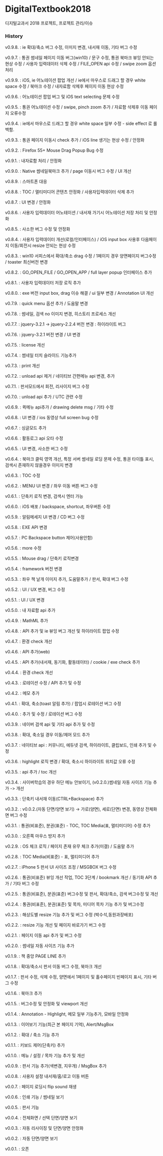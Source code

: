 # DigitalTextbook2018
디지털교과서 2018 프로젝트, 프로젝트 관리/이슈

### History

v0.9.8. : ie 확대/축소 버그 수정, 이미지 변경, 내서재 이동, 기타 버그 수정

v0.9.7. : 통권 썸네일 페이지 이동 버그(win10) / 문구 수정, 통권 북마크 뷰잉 안되는 현상 수정 / 사용자 입력데이터 삭제 수정 / FILE_OPEN api 수정 / swipe zoom 옵션 처리

v0.9.9. : iOS, ie 어노테이션 팝업 개선 / ie에서 마우스로 드래그 할 경우 white space 수정 / 북마크 수정 / 내자료함 삭제후 페이지 이동 현상 수정

v0.9.6. : 어노테이션 팝업 버그 및 iOS text selecting 문제 수정

v0.9.5. : 통권 어노테이션 수정 / swipe, pinch zoom 추가 / 자료함 삭제후 이동 페이지 오류수정

v0.9.4. : ie에서 마우스로 드래그 할 경우 white space 일부 수정 - side effect 로 롤백함.

v0.9.3. : 통권 페이지 이동시 check 추가 / iOS line 생기는 현상 수정 / 안정화

v0.9.2. : Firefox 55+ Mouse Drag Popup Bug 수정

v0.9.1. : 내자료함 처리 / 안정화

v0.9.0. : Native 썸네일북마크 추가 / page 이동시 버그 수정 / UI 개선

v0.8.9. : 스마트폰 대응

v0.8.8. : TOC / 멀티미디어 콘텐츠 안정화 / 사용자입력데이터 삭제 추가

v0.8.7. : UI 변경 / 안정화

v0.8.6. : 사용자 입력데이터 어노테이션 / 내서재 가기시 어노테이션 저장 처리 및 안정화

v0.8.5. : 사소한 버그 수정 및 안정화

v0.8.4. : 사용자 입력데이터 개선(로컬/인터페이스) / iOS input box 사용후 다음페이지 이동/회전시 resize 안되는 현상 수정

v0.8.3. : win10 서피스에서 확대/축소 drag 수정 / 1페이지 경우 양면페이지 버그수정 / toaster 최신버전 변경

v0.8.2. : GO_OPEN_FILE / GO_OPEN_APP / full layer popup 인터페이스 추가

v0.8.1. : 사용자 입력데이터 저장 로직 추가

v0.8.0. : exe 버전 input box, drag 이슈 해결 / ui 일부 변경 / Annotation UI 개선

v0.7.9. : quick menu 옵션 추가 / 도움말 변경

v0.7.8. : 썸네일, 검색 no 이미지 변경, 히스토리 프로세스 개선

v0.7.7. : jquery-3.2.1 -> jquery-2.2.4 버전 변경 : 하이라이트 버그

v0.7.6. : jquery-3.2.1 버전 변경 / UI 변경

v0.7.5. : license 개선

v0.7.4. : 썸네일 터치 슬라이드 기능추가

v0.7.3. : print 개선

v0.7.2. : unload api 제거 / 네이티브 간편메뉴 api 변경, 추가

v0.7.1. : 판서모드에서 회전, 리사이지 버그 수정

v0.7.0. : unload api 추가 / UTC 관련 수정

v0.6.9. : 퀵메뉴 api추가 / drawing delete msg / 기타 수정

v0.6.8. : UI 변경 / ios 동영상 full screen bug 수정

v0.6.7. : 싱글모드 추가

v0.6.6. : 활동로그 api 오타 수정

v0.6.5. : UI 변경, 사소한 버그 수정

v0.6.4. : 북마크 클릭 영역 개선, 특정 서버 썸네일 로딩 문제 수정, 통권 타이틀 표시, 검색시 존재하지 않을경우 이미지 변경

v0.6.3. : TOC 수정

v0.6.2. : MENU UI 변경 / 좌우 이동 버튼 버그 수정

v0.6.1. : 단축키 로직 변경, 검색시 엔터 가능

v0.6.0. : iOS 배포 / backspace, shortcut, 좌우버튼 수정

v0.5.9. : 알림메세지 UI 변경 / CD 버그 수정

v0.5.8. : EXE API 변경

v0.5.7. : PC Backspace button 제어(사용안함)

v0.5.6. : more 수정

v0.5.5. : Mouse drag / 단축키 로직변경

v0.5.4. : framework 버전 변경

v0.5.3. : 좌우 책 날개 이미지 추가, 도움말추가 / 판서, 확대 버그 수정

v0.5.2. : UI / UX 변경, 버그 수정

v0.5.1. : UI / UX 변경

v0.5.0. : 내 자료함 api 추가

v0.4.9. : MathML 추가

v0.4.8. : API 추가 및 ie 뷰잉 버그 개선 및 하이라이트 팝업 수정

v0.4.7. : 환경 check 개선

v0.4.6. : API 추가(web)

v0.4.5. : API 추가(내서재, 동기화, 활동데이터) / cookie / exe check 추가

v0.4.4. : 환경 check 개선

v0.4.3. : 로테이션 수정 / API 추가 및 수정

v0.4.2. : 메모 추가

v0.4.1. : 확대, 축소(toast 알림 추가) / 팝업시 로테이션 버그 수정

v0.4.0. : 추가 및 수정 / 로테이션 버그 수정

v0.3.9. : 네이버 검색 api 및 기타 api 추가 및 수정

v0.3.8. : 확대, 축소일 경우 이동/제어 모드 추가

v0.3.7. : 네이티브 api : 커뮤니티, 에듀넷 검색, 하이라이트, 클립보드, 인쇄 추가 및 수정

v0.3.6. : highlight 로직 변경 / 확대, 축소시 하이라이트 위치값 오류 수정

v0.3.5. : api 추가 / toc 개선

v0.3.4. : 사이버학습의 경우 하단 메뉴 안보이기, (v0.2.0.)썸네일 자동 사이즈 기능 추가 -> 개선

v0.3.3. : 단축키 내서재 이동(CTRL+Backspace) 추가

v0.3.2. : v0.0.2.(자동 단면/양면 보기) -> 가로(양면), 세로(단면) 변경, 동영상 전체화면 버그 수정

v0.3.1. : 통권(비표준), 분권(표준) - TOC, TOC Media(표, 멀티미디어) 수정 추가

v0.3.0. : 오른쪽 마우스 방지 추가

v0.2.9. : OS 체크 로직 / 페이지 존재 유무 체크 추가(미결) / 도움말 추가

v0.2.8. : TOC Media(비표준) - 표, 멀티미디어 추가

v0.2.7. : iPhone 5 판서 UI 사이즈 조정 / MSGBOX 버그 수정

v0.2.6. : 통권(비표준) 뷰잉 개선 작업, TOC 3단계 / bookmark 개선 / 동기화 API 추가 / 기타 버그 수정

v0.2.5. : 통권(비표준), 분권(표준) 버그수정 및 판서, 확대/축소, 검색 버그수정 및 개선

v0.2.4. : 통권(비표준), 분권(표준) 및 목차, 미디어 목차 기능 추가 및 버그수정

v0.2.3. : 해상도별 resize 기능 추가 및 버그 수정 (박수석,동원과장배포)

v0.2.2. : resize 기능 개선 및 페이지 바로가기 버그 수정

v0.2.1. : 페이지 이동 api 추가 및 버그 수정

v0.2.0. : 썸네일 자동 사이즈 기능 추가

v0.1.9. : 책 중앙 PAGE LINE 추가

v0.1.8. : 확대/축소시 판서 이동 버그 수정, 북마크 개선

v0.1.7. : 판서 수정, 삭제 수정, 양면에서 1페이지 및 홀수페이지 빈페이지 표시, 기타 버그 수정

v0.1.6. : 북마크 추가

v0.1.5. : 버그수정 및 안정화 및 viewport 개선

v0.1.4. : Annotation - Highlight, 메모 일부 기능추가, 모바일 안정화

v0.1.3. : 이어보기 기능(최근 본 페이지 기억), Alert/MsgBox

v0.1.2. : 확대 / 축소 기능 추가

v0.1.1. : 키보드 제어(단축키) 추가

v0.1.0. : 메뉴 / 설정 / 목차 기능 추가 및 개선

v0.0.9. : 판서 기능 추가(색변경, 지우개) / MsgBox 추가

v0.0.8. : 사용자 설정 내서재/홈/로고 이동 버튼

v0.0.7. : 페이지 로딩시 flip sound 재생

v0.0.6. : 인쇄 기능 / 썸네일 보기

v0.0.5. : 판서 기능

v0.0.4. : 전체화면 / 선택 단면/양면 보기

v0.0.3. : 자동 리사이징 및 단면/양면 안정화

v0.0.2. : 자동 단면/양면 보기

v0.0.1. : 오픈
